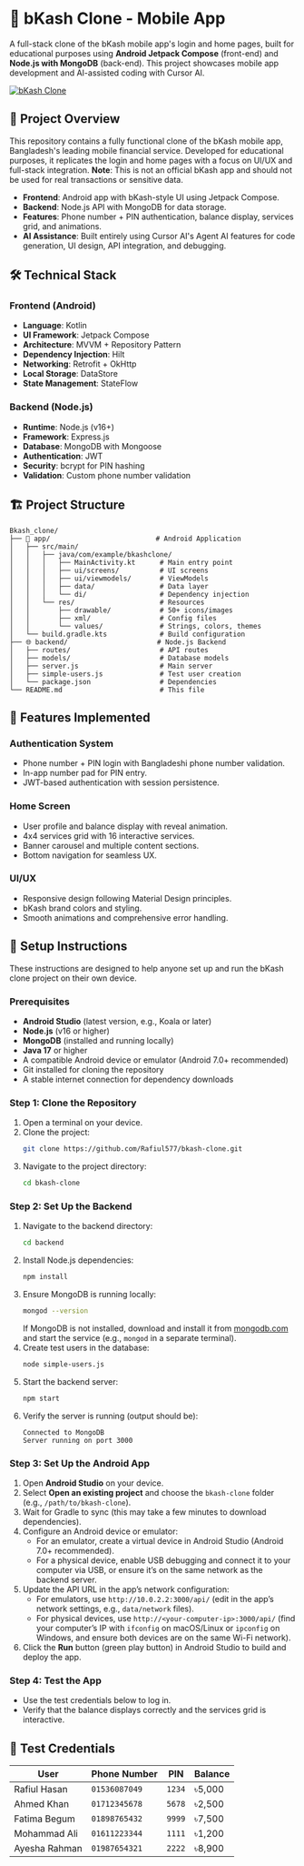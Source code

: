 # 🏦 bKash Clone - Mobile App

A full-stack clone of the bKash mobile app's login and home pages, built for educational purposes using **Android Jetpack Compose** (front-end) and **Node.js with MongoDB** (back-end). This project showcases mobile app development and AI-assisted coding with Cursor AI.

[![bKash Clone](https://img.shields.io/badge/bKash-Clone-orange)](https://github.com/Rafiul577/bkash-clone)

## 🎯 Project Overview

This repository contains a fully functional clone of the bKash mobile app, Bangladesh's leading mobile financial service. Developed for educational purposes, it replicates the login and home pages with a focus on UI/UX and full-stack integration. **Note**: This is not an official bKash app and should not be used for real transactions or sensitive data.

- **Frontend**: Android app with bKash-style UI using Jetpack Compose.
- **Backend**: Node.js API with MongoDB for data storage.
- **Features**: Phone number + PIN authentication, balance display, services grid, and animations.
- **AI Assistance**: Built entirely using Cursor AI's Agent AI features for code generation, UI design, API integration, and debugging.

## 🛠️ Technical Stack

### Frontend (Android)
- **Language**: Kotlin
- **UI Framework**: Jetpack Compose
- **Architecture**: MVVM + Repository Pattern
- **Dependency Injection**: Hilt
- **Networking**: Retrofit + OkHttp
- **Local Storage**: DataStore
- **State Management**: StateFlow

### Backend (Node.js)
- **Runtime**: Node.js (v16+)
- **Framework**: Express.js
- **Database**: MongoDB with Mongoose
- **Authentication**: JWT
- **Security**: bcrypt for PIN hashing
- **Validation**: Custom phone number validation

## 🏗️ Project Structure

```
Bkash_clone/
├── 📱 app/                          # Android Application
│   ├── src/main/
│   │   ├── java/com/example/bkashclone/
│   │   │   ├── MainActivity.kt      # Main entry point
│   │   │   ├── ui/screens/          # UI screens
│   │   │   ├── ui/viewmodels/       # ViewModels
│   │   │   ├── data/                # Data layer
│   │   │   └── di/                  # Dependency injection
│   │   └── res/                     # Resources
│   │       ├── drawable/            # 50+ icons/images
│   │       ├── xml/                 # Config files
│   │       └── values/              # Strings, colors, themes
│   └── build.gradle.kts             # Build configuration
├── 🌐 backend/                      # Node.js Backend
│   ├── routes/                      # API routes
│   ├── models/                      # Database models
│   ├── server.js                    # Main server
│   ├── simple-users.js              # Test user creation
│   └── package.json                 # Dependencies
└── README.md                        # This file
```

## 🎨 Features Implemented

### Authentication System
- Phone number + PIN login with Bangladeshi phone number validation.
- In-app number pad for PIN entry.
- JWT-based authentication with session persistence.

### Home Screen
- User profile and balance display with reveal animation.
- 4x4 services grid with 16 interactive services.
- Banner carousel and multiple content sections.
- Bottom navigation for seamless UX.

### UI/UX
- Responsive design following Material Design principles.
- bKash brand colors and styling.
- Smooth animations and comprehensive error handling.

## 🚀 Setup Instructions

These instructions are designed to help anyone set up and run the bKash clone project on their own device.

### Prerequisites
- **Android Studio** (latest version, e.g., Koala or later)
- **Node.js** (v16 or higher)
- **MongoDB** (installed and running locally)
- **Java 17** or higher
- A compatible Android device or emulator (Android 7.0+ recommended)
- Git installed for cloning the repository
- A stable internet connection for dependency downloads

### Step 1: Clone the Repository
1. Open a terminal on your device.
2. Clone the project:
   ```bash
   git clone https://github.com/Rafiul577/bkash-clone.git
   ```
3. Navigate to the project directory:
   ```bash
   cd bkash-clone
   ```

### Step 2: Set Up the Backend
1. Navigate to the backend directory:
   ```bash
   cd backend
   ```
2. Install Node.js dependencies:
   ```bash
   npm install
   ```
3. Ensure MongoDB is running locally:
   ```bash
   mongod --version
   ```
   If MongoDB is not installed, download and install it from [mongodb.com](https://www.mongodb.com/try/download/community) and start the service (e.g., `mongod` in a separate terminal).
4. Create test users in the database:
   ```bash
   node simple-users.js
   ```
5. Start the backend server:
   ```bash
   npm start
   ```
6. Verify the server is running (output should be):
   ```
   Connected to MongoDB
   Server running on port 3000
   ```

### Step 3: Set Up the Android App
1. Open **Android Studio** on your device.
2. Select **Open an existing project** and choose the `bkash-clone` folder (e.g., `/path/to/bkash-clone`).
3. Wait for Gradle to sync (this may take a few minutes to download dependencies).
4. Configure an Android device or emulator:
   - For an emulator, create a virtual device in Android Studio (Android 7.0+ recommended).
   - For a physical device, enable USB debugging and connect it to your computer via USB, or ensure it’s on the same network as the backend server.
5. Update the API URL in the app’s network configuration:
   - For emulators, use `http://10.0.2.2:3000/api/` (edit in the app’s network settings, e.g., `data/network` files).
   - For physical devices, use `http://<your-computer-ip>:3000/api/` (find your computer’s IP with `ifconfig` on macOS/Linux or `ipconfig` on Windows, and ensure both devices are on the same Wi-Fi network).
6. Click the **Run** button (green play button) in Android Studio to build and deploy the app.

### Step 4: Test the App
- Use the test credentials below to log in.
- Verify that the balance displays correctly and the services grid is interactive.

## 📱 Test Credentials

| User            | Phone Number  | PIN  | Balance  |
|-----------------|---------------|------|----------|
| Rafiul Hasan    | `01536087049` | `1234` | ৳5,000  |
| Ahmed Khan      | `01712345678` | `5678` | ৳2,500  |
| Fatima Begum    | `01898765432` | `9999` | ৳7,500  |
| Mohammad Ali    | `01611223344` | `1111` | ৳1,200  |
| Ayesha Rahman   | `01987654321` | `2222` | ৳8,900  |

